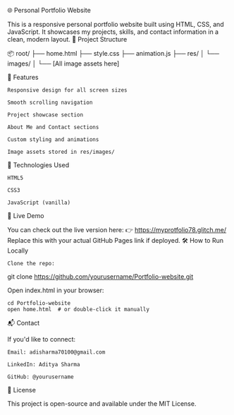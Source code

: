 🌐 Personal Portfolio Website

This is a responsive personal portfolio website built using HTML, CSS, and JavaScript. It showcases my projects, skills, and contact information in a clean, modern layout.
📁 Project Structure

📦 root/
├── home.html
├── style.css
├── animation.js
├── res/
│   └── images/
│       └── [All image assets here]

🚀 Features

    Responsive design for all screen sizes

    Smooth scrolling navigation

    Project showcase section

    About Me and Contact sections

    Custom styling and animations

    Image assets stored in res/images/

🔧 Technologies Used

    HTML5

    CSS3

    JavaScript (vanilla)

🔗 Live Demo

You can check out the live version here:
👉 https://myprotfolio78.glitch.me/
Replace this with your actual GitHub Pages link if deployed.
🛠️ How to Run Locally

    Clone the repo:

git clone https://github.com/yourusername/Portfolio-website.git

Open index.html in your browser:

    cd Portfolio-website
    open home.html  # or double-click it manually

📬 Contact

If you'd like to connect:

    Email: adisharma70100@gmail.com

    LinkedIn: Aditya Sharma

    GitHub: @yourusername

📄 License

This project is open-source and available under the MIT License.
